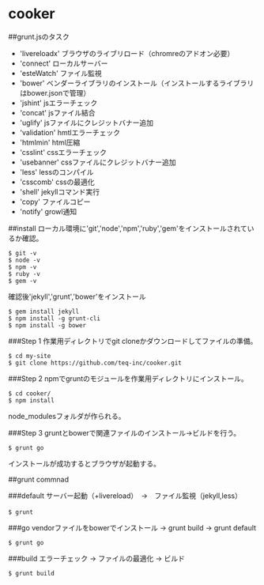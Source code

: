 cooker
==================

##grunt.jsのタスク
- 'livereloadx' ブラウザのライブリロード（chromreのアドオン必要）
- 'connect' ローカルサーバー
- 'esteWatch' ファイル監視
- 'bower' ベンダーライブラリのインストール（インストールするライブラリはbower.jsonで管理）　
- 'jshint' jsエラーチェック
- 'concat' jsファイル結合
- 'uglify' jsファイルにクレジットバナー追加
- 'validation' hmtlエラーチェック
- 'htmlmin' html圧縮
- 'csslint' cssエラーチェック
- 'usebanner' cssファイルにクレジットバナー追加
- 'less' lessのコンパイル
- 'csscomb' cssの最適化
- 'shell' jekyllコマンド実行
- 'copy' ファイルコピー
- 'notify' growl通知


##install 
ローカル環境に'git','node','npm','ruby','gem'をインストールされているか確認。
```
$ git -v
$ node -v
$ npm -v
$ ruby -v
$ gem -v
```

確認後'jekyll','grunt','bower'をインストール
```
$ gem install jekyll
$ npm install -g grunt-cli
$ npm install -g bower
```

###Step 1
作業用ディレクトリでgit cloneかダウンロードしてファイルの準備。
```
$ cd my-site
$ git clone https://github.com/teq-inc/cooker.git
```

###Step 2
npmでgruntのモジュールを作業用ディレクトリにインストール。
```
$ cd cooker/
$ npm install
```
node_modulesフォルダが作られる。

###Step 3
gruntとbowerで関連ファイルのインストール→ビルドを行う。
```
$ grunt go
```
インストールが成功するとブラウザが起動する。
  
##grunt commnad

###default
サーバー起動（+livereload）　→　ファイル監視（jekyll,less）
```
$ grunt　
```

###go
vendorファイルをbowerでインストール → grunt build → grunt default
```
$ grunt go
```

###build
エラーチェック → ファイルの最適化 → ビルド
```
$ grunt build
```

